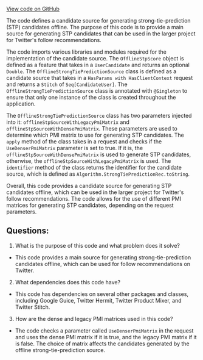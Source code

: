 [View code on GitHub](https://github.com/misbahsy/the-algorithm/follow-recommendations-service/common/src/main/scala/com/twitter/follow_recommendations/common/candidate_sources/stp/OfflineStrongTiePredictionSource.scala)

The code defines a candidate source for generating strong-tie-prediction (STP) candidates offline. The purpose of this code is to provide a main source for generating STP candidates that can be used in the larger project for Twitter's follow recommendations. 

The code imports various libraries and modules required for the implementation of the candidate source. The `OfflineStpScore` object is defined as a feature that takes in a `UserCandidate` and returns an optional `Double`. The `OfflineStrongTiePredictionSource` class is defined as a candidate source that takes in a `HasParams with HasClientContext` request and returns a `Stitch` of `Seq[CandidateUser]`. The `OfflineStrongTiePredictionSource` class is annotated with `@Singleton` to ensure that only one instance of the class is created throughout the application. 

The `OfflineStrongTiePredictionSource` class has two parameters injected into it: `offlineStpSourceWithLegacyPmiMatrix` and `offlineStpSourceWithDensePmiMatrix`. These parameters are used to determine which PMI matrix to use for generating STP candidates. The `apply` method of the class takes in a request and checks if the `UseDenserPmiMatrix` parameter is set to true. If it is, the `offlineStpSourceWithDensePmiMatrix` is used to generate STP candidates, otherwise, the `offlineStpSourceWithLegacyPmiMatrix` is used. The `identifier` method of the class returns the identifier for the candidate source, which is defined as `Algorithm.StrongTiePredictionRec.toString`.

Overall, this code provides a candidate source for generating STP candidates offline, which can be used in the larger project for Twitter's follow recommendations. The code allows for the use of different PMI matrices for generating STP candidates, depending on the request parameters.
## Questions: 
 1. What is the purpose of this code and what problem does it solve?
- This code provides a main source for generating strong-tie-prediction candidates offline, which can be used for follow recommendations on Twitter.

2. What dependencies does this code have?
- This code has dependencies on several other packages and classes, including Google Guice, Twitter Hermit, Twitter Product Mixer, and Twitter Stitch.

3. How are the dense and legacy PMI matrices used in this code?
- The code checks a parameter called `UseDenserPmiMatrix` in the request and uses the dense PMI matrix if it is true, and the legacy PMI matrix if it is false. The choice of matrix affects the candidates generated by the offline strong-tie-prediction source.